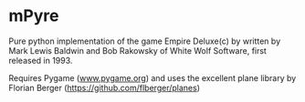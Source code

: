 # mPyre
Pure python implementation of the game Empire Deluxe(c) by written by Mark Lewis Baldwin and Bob Rakowsky of White Wolf Software, first released in 1993.

Requires Pygame (www.pygame.org) and uses the excellent plane library by Florian Berger (https://github.com/flberger/planes)
